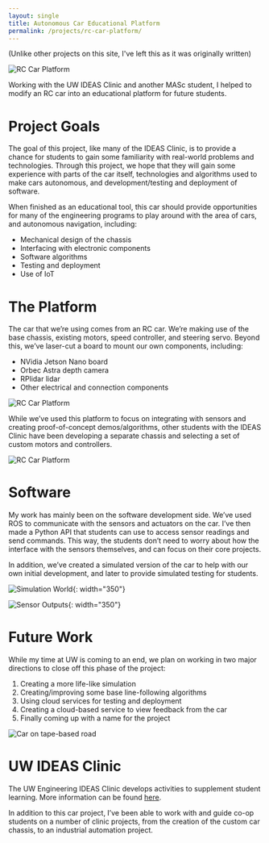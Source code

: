 ```yaml
---
layout: single
title: Autonomous Car Educational Platform
permalink: /projects/rc-car-platform/
---
```


(Unlike other projects on this site, I've left this as it was originally written)

![RC Car Platform](/pages/projects/rc-car-platform/car_cropped.png)

Working with the UW IDEAS Clinic and another MASc student, I helped to modify an RC car into an educational platform for future students.


# Project Goals

The goal of this project, like many of the IDEAS Clinic, is to provide a chance for students to gain some familiarity with real-world problems and technologies. Through this project, we hope that they will gain some experience with parts of the car itself, technologies and algorithms used to make cars autonomous, and development/testing and deployment of software.

When finished as an educational tool, this car should provide opportunities for many of the engineering programs to play around with the area of cars, and autonomous navigation, including:

* Mechanical design of the chassis
* Interfacing with electronic components
* Software algorithms
* Testing and deployment
* Use of IoT

# The Platform

The car that we’re using comes from an RC car. We’re making use of the base chassis, existing motors, speed controller, and steering servo. Beyond this, we’ve laser-cut a board to mount our own components, including:

* NVidia Jetson Nano board
* Orbec Astra depth camera
* RPlidar lidar
* Other electrical and connection components

![RC Car Platform](/pages/projects/rc-car-platform/car_cropped.png)

While we’ve used this platform to focus on integrating with sensors and creating proof-of-concept demos/algorithms, other students with the IDEAS Clinic have been developing a separate chassis and selecting a set of custom motors and controllers.

![RC Car Platform](/pages/projects/rc-car-platform/new_chassis.png)

# Software

My work has mainly been on the software development side. We’ve used ROS to communicate with the sensors and actuators on the car. I’ve then made a Python API that students can use to access sensor readings and send commands. This way, the students don’t need to worry about how the interface with the sensors themselves, and can focus on their core projects.

In addition, we’ve created a simulated version of the car to help with our own initial development, and later to provide simulated testing for students.

![Simulation World](/pages/projects/rc-car-platform/sim_world.png){: width="350"}

![Sensor Outputs](/pages/projects/rc-car-platform/sensor_demo.png){: width="350"}


# Future Work

While my time at UW is coming to an end, we plan on working in two major directions to close off this phase of the project:

1. Creating a more life-like simulation
2. Creating/improving some base line-following algorithms
3. Using cloud services for testing and deployment
4. Creating a cloud-based service to view feedback from the car
5. Finally coming up with a name for the project

![Car on tape-based road](/pages/projects/rc-car-platform/IMG_2613.jpeg)


# UW IDEAS Clinic

The UW Engineering IDEAS Clinic develops activities to supplement student learning. More information can be found [here](https://uwaterloo.ca/engineering-ideas-clinic/).

In addition to this car project, I’ve been able to work with and guide co-op students on a number of clinic projects, from the creation of the custom car chassis, to an industrial automation project.
